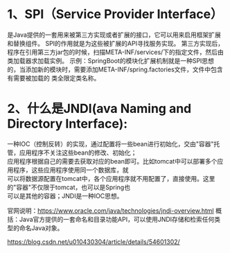 # 1、SPI（Service Provider Interface）
是Java提供的一套用来被第三方实现或者扩展的接口，它可以用来启用框架扩展和替换组件。 SPI的作用就是为这些被扩展的API寻找服务实现。
第三方实现后，程序在引用第三方jar包的时候，扫描META-INF/services/下的指定文件，然后由类加载器求加载实例。
示例：SpringBoot的模块化扩展机制就是一种SPI思想的，当添加新的模块时，需要添加META-INF/spring.factories文件，文件中包含有需要被加载的
类全限定类名称。

# 2、什么是JNDI(ava Naming and Directory Interface):
一种IOC（控制反转）的实现，通过配置将一些bean进行初始化，交由"容器"托管，应用程序不关注这些bean的修改、初始化；  
应用程序根据自己的需要去获取对应的bean即可。比如tomcat中可以部署多个应用程序，这些应用程序使用同一个数据库，就  
可以将数据源配置在tomcat中，各个应用程序就不用配置了，直接使用。这里的"容器"不仅限于tomcat，也可以是Spring也  
可以是其他的容器；JNDI是一种IOC思想。

官网说明：https://www.oracle.com/java/technologies/jndi-overview.html
概括：Java官方提供的一套命名和目录功能API，可以使用JNDI存储和检索任何类型的命名Java对象。

https://blog.csdn.net/u010430304/article/details/54601302/
